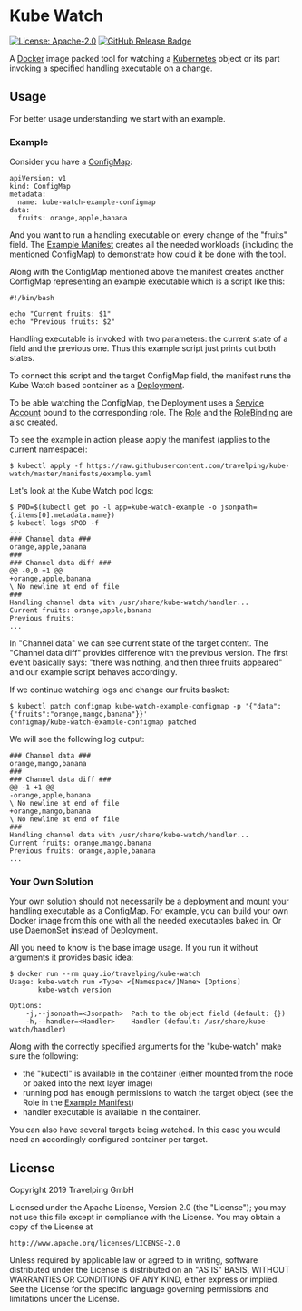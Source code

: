 # Kube Watch

[![License: Apache-2.0][Apache 2.0 Badge]][Apache 2.0]
[![GitHub Release Badge]][GitHub Releases]

A [Docker] image packed tool for watching a [Kubernetes] object or its part
invoking a specified handling executable on a change.

## Usage

For better usage understanding we start with an example.

### Example

Consider you have a [ConfigMap]:

```
apiVersion: v1
kind: ConfigMap
metadata:
  name: kube-watch-example-configmap
data:
  fruits: orange,apple,banana
```

And you want to run a handling executable on every change of the "fruits" field.
The [Example Manifest] creates all the needed workloads (including the mentioned
ConfigMap) to demonstrate how could it be done with the tool.

Along with the ConfigMap mentioned above the manifest creates another ConfigMap
representing an example executable which is a script like this:

```
#!/bin/bash

echo "Current fruits: $1"
echo "Previous fruits: $2"
```

Handling executable is invoked with two parameters: the current state of a field
and the previous one. Thus this example script just prints out both states.

To connect this script and the target ConfigMap field, the manifest runs the
Kube Watch based container as a [Deployment].

To be able watching the ConfigMap, the Deployment uses a [Service Account] bound
to the corresponding role. The [Role] and the [RoleBinding] are also created.

To see the example in action please apply the manifest (applies to the current
namespace):

```
$ kubectl apply -f https://raw.githubusercontent.com/travelping/kube-watch/master/manifests/example.yaml
```

Let's look at the Kube Watch pod logs:

```
$ POD=$(kubectl get po -l app=kube-watch-example -o jsonpath={.items[0].metadata.name})
$ kubectl logs $POD -f
...
### Channel data ###
orange,apple,banana
###
### Channel data diff ###
@@ -0,0 +1 @@
+orange,apple,banana
\ No newline at end of file
###
Handling channel data with /usr/share/kube-watch/handler...
Current fruits: orange,apple,banana
Previous fruits:
...
```

In "Channel data" we can see current state of the target content. The "Channel
data diff" provides difference with the previous version. The first event
basically says: "there was nothing, and then three fruits appeared" and our
example script behaves accordingly.

If we continue watching logs and change our fruits basket:

```
$ kubectl patch configmap kube-watch-example-configmap -p '{"data":{"fruits":"orange,mango,banana"}}'
configmap/kube-watch-example-configmap patched
```

We will see the following log output:

```
### Channel data ###
orange,mango,banana
###
### Channel data diff ###
@@ -1 +1 @@
-orange,apple,banana
\ No newline at end of file
+orange,mango,banana
\ No newline at end of file
###
Handling channel data with /usr/share/kube-watch/handler...
Current fruits: orange,mango,banana
Previous fruits: orange,apple,banana
...
```

### Your Own Solution

Your own solution should not necessarily be a deployment and mount your handling
executable as a ConfigMap. For example, you can build your own Docker image from
this one with all the needed executables baked in. Or use [DaemonSet] instead of
Deployment.

All you need to know is the base image usage. If you run it without arguments
it provides basic idea:

```
$ docker run --rm quay.io/travelping/kube-watch
Usage: kube-watch run <Type> <[Namespace/]Name> [Options]
       kube-watch version

Options:
    -j,--jsonpath=<Jsonpath>  Path to the object field (default: {})
    -h,--handler=<Handler>    Handler (default: /usr/share/kube-watch/handler)
```

Along with the correctly specified arguments for the "kube-watch" make sure the
following:

* the "kubectl" is available in the container (either mounted from the node or
  baked into the next layer image)
* running pod has enough permissions to watch the target object (see the Role
  in the [Example Manifest])
* handler executable is available in the container.

You can also have several targets being watched. In this case you would need an
accordingly configured container per target.

## License

Copyright 2019 Travelping GmbH

Licensed under the Apache License, Version 2.0 (the "License");
you may not use this file except in compliance with the License.
You may obtain a copy of the License at

    http://www.apache.org/licenses/LICENSE-2.0

Unless required by applicable law or agreed to in writing, software
distributed under the License is distributed on an "AS IS" BASIS,
WITHOUT WARRANTIES OR CONDITIONS OF ANY KIND, either express or implied.
See the License for the specific language governing permissions and
limitations under the License.

<!-- Links -->

[Docker]: https://docs.docker.com
[ConfigMap]: https://kubernetes.io/docs/tasks/configure-pod-container/configure-pod-configmap
[DaemonSet]: https://kubernetes.io/docs/concepts/workloads/controllers/daemonset
[Deployment]: https://kubernetes.io/docs/concepts/workloads/controllers/deployment
[Kubernetes]: https://kubernetes.io
[Role]: https://kubernetes.io/docs/reference/access-authn-authz/rbac/#role-and-clusterrole
[RoleBinding]: https://kubernetes.io/docs/reference/access-authn-authz/rbac/#rolebinding-and-clusterrolebinding
[Service Account]: https://kubernetes.io/docs/tasks/configure-pod-container/configure-service-account
[Example Manifest]: manifests/example.yaml

<!-- Badges -->

[Apache 2.0]: https://opensource.org/licenses/Apache-2.0
[Apache 2.0 Badge]: https://img.shields.io/badge/License-Apache%202.0-yellowgreen.svg?style=flat-square
[GitHub Releases]: https://github.com/travelping/kube-watch/releases
[GitHub Release Badge]: https://img.shields.io/github/release/travelping/kube-watch/all.svg?style=flat-square
